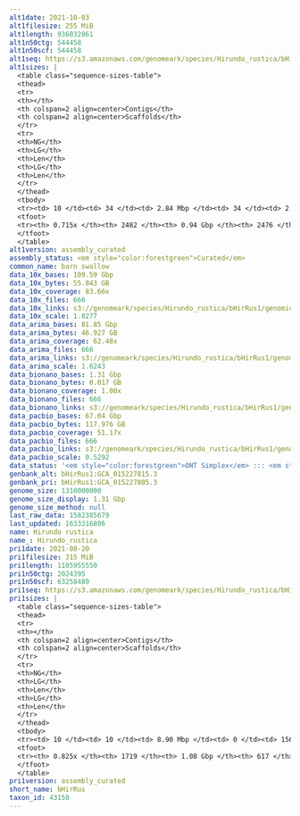 ```yaml
---
alt1date: 2021-10-03
alt1filesize: 255 MiB
alt1length: 936032861
alt1n50ctg: 544458
alt1n50scf: 544458
alt1seq: https://s3.amazonaws.com/genomeark/species/Hirundo_rustica/bHirRus1/assembly_curated/bHirRus1.alt.cur.20211003.fasta.gz
alt1sizes: |
  <table class="sequence-sizes-table">
  <thead>
  <tr>
  <th></th>
  <th colspan=2 align=center>Contigs</th>
  <th colspan=2 align=center>Scaffolds</th>
  </tr>
  <tr>
  <th>NG</th>
  <th>LG</th>
  <th>Len</th>
  <th>LG</th>
  <th>Len</th>
  </tr>
  </thead>
  <tbody>
  <tr><td> 10 </td><td> 34 </td><td> 2.84 Mbp </td><td> 34 </td><td> 2.84 Mbp </td></tr>  <tr><td> 20 </td><td> 93 </td><td> 1.78 Mbp </td><td> 93 </td><td> 1.78 Mbp </td></tr>  <tr><td> 30 </td><td> 183 </td><td> 1.19 Mbp </td><td> 183 </td><td> 1.19 Mbp </td></tr>  <tr><td> 40 </td><td> 312 </td><td> 0.84 Mbp </td><td> 312 </td><td> 0.84 Mbp </td></tr>  <tr style="background-color:#cccccc;"><td> 50 </td><td> 507 </td><td> 0.54 Mbp </td><td> 507 </td><td> 0.54 Mbp </td></tr>  <tr><td> 60 </td><td> 838 </td><td> 280.63 Kbp </td><td> 838 </td><td> 280.63 Kbp </td></tr>  <tr><td> 70 </td><td> 1851 </td><td> 52.09 Kbp </td><td> 1850 </td><td> 52.42 Kbp </td></tr>  <tr><td> 80 </td><td> 0 </td><td>  </td><td> 0 </td><td>  </td></tr>  <tr><td> 90 </td><td> 0 </td><td>  </td><td> 0 </td><td>  </td></tr>  <tr><td> 100 </td><td> 0 </td><td>  </td><td> 0 </td><td>  </td></tr>  </tbody>
  <tfoot>
  <tr><th> 0.715x </th><th> 2482 </th><th> 0.94 Gbp </th><th> 2476 </th><th> 0.94 Gbp </th></tr>
  </tfoot>
  </table>
alt1version: assembly_curated
assembly_status: <em style="color:forestgreen">Curated</em>
common_name: barn swallow
data_10x_bases: 109.59 Gbp
data_10x_bytes: 55.843 GB
data_10x_coverage: 83.66x
data_10x_files: 666
data_10x_links: s3://genomeark/species/Hirundo_rustica/bHirRus1/genomic_data/10x/<br>
data_10x_scale: 1.8277
data_arima_bases: 81.85 Gbp
data_arima_bytes: 46.927 GB
data_arima_coverage: 62.48x
data_arima_files: 666
data_arima_links: s3://genomeark/species/Hirundo_rustica/bHirRus1/genomic_data/arima/<br>
data_arima_scale: 1.6243
data_bionano_bases: 1.31 Gbp
data_bionano_bytes: 0.017 GB
data_bionano_coverage: 1.00x
data_bionano_files: 666
data_bionano_links: s3://genomeark/species/Hirundo_rustica/bHirRus1/genomic_data/bionano/<br>
data_pacbio_bases: 67.04 Gbp
data_pacbio_bytes: 117.976 GB
data_pacbio_coverage: 51.17x
data_pacbio_files: 666
data_pacbio_links: s3://genomeark/species/Hirundo_rustica/bHirRus1/genomic_data/pacbio/<br>
data_pacbio_scale: 0.5292
data_status: '<em style="color:forestgreen">ONT Simplex</em> ::: <em style="color:forestgreen">10x</em> ::: <em style="color:forestgreen">Bionano</em> ::: <em style="color:forestgreen">Arima</em>'
genbank_alt: bHirRus1:GCA_015227815.3
genbank_pri: bHirRus1:GCA_015227805.3
genome_size: 1310000000
genome_size_display: 1.31 Gbp
genome_size_method: null
last_raw_data: 1582385679
last_updated: 1633316806
name: Hirundo rustica
name_: Hirundo_rustica
pri1date: 2021-08-20
pri1filesize: 315 MiB
pri1length: 1105955550
pri1n50ctg: 2024395
pri1n50scf: 63258489
pri1seq: https://s3.amazonaws.com/genomeark/species/Hirundo_rustica/bHirRus1/assembly_curated/bHirRus1.pri.cur.20210820.fasta.gz
pri1sizes: |
  <table class="sequence-sizes-table">
  <thead>
  <tr>
  <th></th>
  <th colspan=2 align=center>Contigs</th>
  <th colspan=2 align=center>Scaffolds</th>
  </tr>
  <tr>
  <th>NG</th>
  <th>LG</th>
  <th>Len</th>
  <th>LG</th>
  <th>Len</th>
  </tr>
  </thead>
  <tbody>
  <tr><td> 10 </td><td> 10 </td><td> 8.90 Mbp </td><td> 0 </td><td> 156.04 Mbp </td></tr>  <tr><td> 20 </td><td> 28 </td><td> 6.24 Mbp </td><td> 1 </td><td> 119.02 Mbp </td></tr>  <tr><td> 30 </td><td> 55 </td><td> 4.02 Mbp </td><td> 3 </td><td> 90.13 Mbp </td></tr>  <tr><td> 40 </td><td> 94 </td><td> 2.89 Mbp </td><td> 4 </td><td> 76.19 Mbp </td></tr>  <tr style="background-color:#cccccc;"><td> 50 </td><td> 147 </td><td style="background-color:#88ff88;"> 2.02 Mbp </td><td> 6 </td><td style="background-color:#88ff88;"> 63.26 Mbp </td></tr>  <tr><td> 60 </td><td> 228 </td><td> 1.29 Mbp </td><td> 9 </td><td> 31.70 Mbp </td></tr>  <tr><td> 70 </td><td> 375 </td><td> 0.61 Mbp </td><td> 14 </td><td> 20.27 Mbp </td></tr>  <tr><td> 80 </td><td> 814 </td><td> 111.01 Kbp </td><td> 25 </td><td> 6.84 Mbp </td></tr>  <tr><td> 90 </td><td> 0 </td><td>  </td><td> 0 </td><td>  </td></tr>  <tr><td> 100 </td><td> 0 </td><td>  </td><td> 0 </td><td>  </td></tr>  </tbody>
  <tfoot>
  <tr><th> 0.825x </th><th> 1719 </th><th> 1.08 Gbp </th><th> 617 </th><th> 1.11 Gbp </th></tr>
  </tfoot>
  </table>
pri1version: assembly_curated
short_name: bHirRus
taxon_id: 43150
---
```

